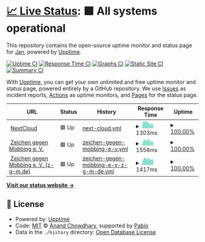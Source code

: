 # [📈 Live Status](https://demo.upptime.js.org): <!--live status--> **🟩 All systems operational**

This repository contains the open-source uptime monitor and status page for [Jan](https://demo.upptime.js.org), powered by [Upptime](https://github.com/upptime/upptime).

[![Uptime CI](https://github.com/modelrailroader/status-iPad-FAQ/workflows/Uptime%20CI/badge.svg)](https://github.com/modelrailroader/status-iPad-FAQ/actions?query=workflow%3A%22Uptime+CI%22)
[![Response Time CI](https://github.com/modelrailroader/status-iPad-FAQ/workflows/Response%20Time%20CI/badge.svg)](https://github.com/modelrailroader/status-iPad-FAQ/actions?query=workflow%3A%22Response+Time+CI%22)
[![Graphs CI](https://github.com/modelrailroader/status-iPad-FAQ/workflows/Graphs%20CI/badge.svg)](https://github.com/modelrailroader/status-iPad-FAQ/actions?query=workflow%3A%22Graphs+CI%22)
[![Static Site CI](https://github.com/modelrailroader/status-iPad-FAQ/workflows/Static%20Site%20CI/badge.svg)](https://github.com/modelrailroader/status-iPad-FAQ/actions?query=workflow%3A%22Static+Site+CI%22)
[![Summary CI](https://github.com/modelrailroader/status-iPad-FAQ/workflows/Summary%20CI/badge.svg)](https://github.com/modelrailroader/status-iPad-FAQ/actions?query=workflow%3A%22Summary+CI%22)

With [Upptime](https://upptime.js.org), you can get your own unlimited and free uptime monitor and status page, powered entirely by a GitHub repository. We use [Issues](https://github.com/modelrailroader/status-iPad-FAQ/issues) as incident reports, [Actions](https://github.com/modelrailroader/status-iPad-FAQ/actions) as uptime monitors, and [Pages](https://demo.upptime.js.org) for the status page.

<!--start: status pages-->
<!-- This summary is generated by Upptime (https://github.com/upptime/upptime) -->
<!-- Do not edit this manually, your changes will be overwritten -->
<!-- prettier-ignore -->
| URL | Status | History | Response Time | Uptime |
| --- | ------ | ------- | ------------- | ------ |
| <img alt="" src="https://icons.duckduckgo.com/ip3/cloud.jans-allerlei.de.ico" height="13"> [NextCloud](https://cloud.jans-allerlei.de) | 🟩 Up | [next-cloud.yml](https://github.com/modelrailroader/status-upptime-jh/commits/HEAD/history/next-cloud.yml) | <details><summary><img alt="Response time graph" src="./graphs/next-cloud/response-time-week.png" height="20"> 1303ms</summary><br><a href="https://status.jans-allerlei.de/history/next-cloud"><img alt="Response time 1471" src="https://img.shields.io/endpoint?url=https%3A%2F%2Fraw.githubusercontent.com%2Fmodelrailroader%2Fstatus-upptime-jh%2FHEAD%2Fapi%2Fnext-cloud%2Fresponse-time.json"></a><br><a href="https://status.jans-allerlei.de/history/next-cloud"><img alt="24-hour response time 1187" src="https://img.shields.io/endpoint?url=https%3A%2F%2Fraw.githubusercontent.com%2Fmodelrailroader%2Fstatus-upptime-jh%2FHEAD%2Fapi%2Fnext-cloud%2Fresponse-time-day.json"></a><br><a href="https://status.jans-allerlei.de/history/next-cloud"><img alt="7-day response time 1303" src="https://img.shields.io/endpoint?url=https%3A%2F%2Fraw.githubusercontent.com%2Fmodelrailroader%2Fstatus-upptime-jh%2FHEAD%2Fapi%2Fnext-cloud%2Fresponse-time-week.json"></a><br><a href="https://status.jans-allerlei.de/history/next-cloud"><img alt="30-day response time 1702" src="https://img.shields.io/endpoint?url=https%3A%2F%2Fraw.githubusercontent.com%2Fmodelrailroader%2Fstatus-upptime-jh%2FHEAD%2Fapi%2Fnext-cloud%2Fresponse-time-month.json"></a><br><a href="https://status.jans-allerlei.de/history/next-cloud"><img alt="1-year response time 1471" src="https://img.shields.io/endpoint?url=https%3A%2F%2Fraw.githubusercontent.com%2Fmodelrailroader%2Fstatus-upptime-jh%2FHEAD%2Fapi%2Fnext-cloud%2Fresponse-time-year.json"></a></details> | <details><summary><a href="https://status.jans-allerlei.de/history/next-cloud">100.00%</a></summary><a href="https://status.jans-allerlei.de/history/next-cloud"><img alt="All-time uptime 99.96%" src="https://img.shields.io/endpoint?url=https%3A%2F%2Fraw.githubusercontent.com%2Fmodelrailroader%2Fstatus-upptime-jh%2FHEAD%2Fapi%2Fnext-cloud%2Fuptime.json"></a><br><a href="https://status.jans-allerlei.de/history/next-cloud"><img alt="24-hour uptime 100.00%" src="https://img.shields.io/endpoint?url=https%3A%2F%2Fraw.githubusercontent.com%2Fmodelrailroader%2Fstatus-upptime-jh%2FHEAD%2Fapi%2Fnext-cloud%2Fuptime-day.json"></a><br><a href="https://status.jans-allerlei.de/history/next-cloud"><img alt="7-day uptime 100.00%" src="https://img.shields.io/endpoint?url=https%3A%2F%2Fraw.githubusercontent.com%2Fmodelrailroader%2Fstatus-upptime-jh%2FHEAD%2Fapi%2Fnext-cloud%2Fuptime-week.json"></a><br><a href="https://status.jans-allerlei.de/history/next-cloud"><img alt="30-day uptime 99.85%" src="https://img.shields.io/endpoint?url=https%3A%2F%2Fraw.githubusercontent.com%2Fmodelrailroader%2Fstatus-upptime-jh%2FHEAD%2Fapi%2Fnext-cloud%2Fuptime-month.json"></a><br><a href="https://status.jans-allerlei.de/history/next-cloud"><img alt="1-year uptime 99.96%" src="https://img.shields.io/endpoint?url=https%3A%2F%2Fraw.githubusercontent.com%2Fmodelrailroader%2Fstatus-upptime-jh%2FHEAD%2Fapi%2Fnext-cloud%2Fuptime-year.json"></a></details>
| <img alt="" src="https://icons.duckduckgo.com/ip3/zeichen-gegen-mobbing.de.ico" height="13"> [Zeichen gegen Mobbing e. V.](https://zeichen-gegen-mobbing.de) | 🟩 Up | [zeichen-gegen-mobbing-e-v.yml](https://github.com/modelrailroader/status-upptime-jh/commits/HEAD/history/zeichen-gegen-mobbing-e-v.yml) | <details><summary><img alt="Response time graph" src="./graphs/zeichen-gegen-mobbing-e-v/response-time-week.png" height="20"> 1558ms</summary><br><a href="https://status.jans-allerlei.de/history/zeichen-gegen-mobbing-e-v"><img alt="Response time 1585" src="https://img.shields.io/endpoint?url=https%3A%2F%2Fraw.githubusercontent.com%2Fmodelrailroader%2Fstatus-upptime-jh%2FHEAD%2Fapi%2Fzeichen-gegen-mobbing-e-v%2Fresponse-time.json"></a><br><a href="https://status.jans-allerlei.de/history/zeichen-gegen-mobbing-e-v"><img alt="24-hour response time 1323" src="https://img.shields.io/endpoint?url=https%3A%2F%2Fraw.githubusercontent.com%2Fmodelrailroader%2Fstatus-upptime-jh%2FHEAD%2Fapi%2Fzeichen-gegen-mobbing-e-v%2Fresponse-time-day.json"></a><br><a href="https://status.jans-allerlei.de/history/zeichen-gegen-mobbing-e-v"><img alt="7-day response time 1558" src="https://img.shields.io/endpoint?url=https%3A%2F%2Fraw.githubusercontent.com%2Fmodelrailroader%2Fstatus-upptime-jh%2FHEAD%2Fapi%2Fzeichen-gegen-mobbing-e-v%2Fresponse-time-week.json"></a><br><a href="https://status.jans-allerlei.de/history/zeichen-gegen-mobbing-e-v"><img alt="30-day response time 1692" src="https://img.shields.io/endpoint?url=https%3A%2F%2Fraw.githubusercontent.com%2Fmodelrailroader%2Fstatus-upptime-jh%2FHEAD%2Fapi%2Fzeichen-gegen-mobbing-e-v%2Fresponse-time-month.json"></a><br><a href="https://status.jans-allerlei.de/history/zeichen-gegen-mobbing-e-v"><img alt="1-year response time 1585" src="https://img.shields.io/endpoint?url=https%3A%2F%2Fraw.githubusercontent.com%2Fmodelrailroader%2Fstatus-upptime-jh%2FHEAD%2Fapi%2Fzeichen-gegen-mobbing-e-v%2Fresponse-time-year.json"></a></details> | <details><summary><a href="https://status.jans-allerlei.de/history/zeichen-gegen-mobbing-e-v">100.00%</a></summary><a href="https://status.jans-allerlei.de/history/zeichen-gegen-mobbing-e-v"><img alt="All-time uptime 99.85%" src="https://img.shields.io/endpoint?url=https%3A%2F%2Fraw.githubusercontent.com%2Fmodelrailroader%2Fstatus-upptime-jh%2FHEAD%2Fapi%2Fzeichen-gegen-mobbing-e-v%2Fuptime.json"></a><br><a href="https://status.jans-allerlei.de/history/zeichen-gegen-mobbing-e-v"><img alt="24-hour uptime 100.00%" src="https://img.shields.io/endpoint?url=https%3A%2F%2Fraw.githubusercontent.com%2Fmodelrailroader%2Fstatus-upptime-jh%2FHEAD%2Fapi%2Fzeichen-gegen-mobbing-e-v%2Fuptime-day.json"></a><br><a href="https://status.jans-allerlei.de/history/zeichen-gegen-mobbing-e-v"><img alt="7-day uptime 100.00%" src="https://img.shields.io/endpoint?url=https%3A%2F%2Fraw.githubusercontent.com%2Fmodelrailroader%2Fstatus-upptime-jh%2FHEAD%2Fapi%2Fzeichen-gegen-mobbing-e-v%2Fuptime-week.json"></a><br><a href="https://status.jans-allerlei.de/history/zeichen-gegen-mobbing-e-v"><img alt="30-day uptime 100.00%" src="https://img.shields.io/endpoint?url=https%3A%2F%2Fraw.githubusercontent.com%2Fmodelrailroader%2Fstatus-upptime-jh%2FHEAD%2Fapi%2Fzeichen-gegen-mobbing-e-v%2Fuptime-month.json"></a><br><a href="https://status.jans-allerlei.de/history/zeichen-gegen-mobbing-e-v"><img alt="1-year uptime 99.85%" src="https://img.shields.io/endpoint?url=https%3A%2F%2Fraw.githubusercontent.com%2Fmodelrailroader%2Fstatus-upptime-jh%2FHEAD%2Fapi%2Fzeichen-gegen-mobbing-e-v%2Fuptime-year.json"></a></details>
| <img alt="" src="https://icons.duckduckgo.com/ip3/z-g-m.de.ico" height="13"> [Zeichen gegen Mobbing e. V. (z-g-m.de)](https://z-g-m.de) | 🟩 Up | [zeichen-gegen-mobbing-e-v-z-g-m-de.yml](https://github.com/modelrailroader/status-upptime-jh/commits/HEAD/history/zeichen-gegen-mobbing-e-v-z-g-m-de.yml) | <details><summary><img alt="Response time graph" src="./graphs/zeichen-gegen-mobbing-e-v-z-g-m-de/response-time-week.png" height="20"> 1417ms</summary><br><a href="https://status.jans-allerlei.de/history/zeichen-gegen-mobbing-e-v-z-g-m-de"><img alt="Response time 1672" src="https://img.shields.io/endpoint?url=https%3A%2F%2Fraw.githubusercontent.com%2Fmodelrailroader%2Fstatus-upptime-jh%2FHEAD%2Fapi%2Fzeichen-gegen-mobbing-e-v-z-g-m-de%2Fresponse-time.json"></a><br><a href="https://status.jans-allerlei.de/history/zeichen-gegen-mobbing-e-v-z-g-m-de"><img alt="24-hour response time 1358" src="https://img.shields.io/endpoint?url=https%3A%2F%2Fraw.githubusercontent.com%2Fmodelrailroader%2Fstatus-upptime-jh%2FHEAD%2Fapi%2Fzeichen-gegen-mobbing-e-v-z-g-m-de%2Fresponse-time-day.json"></a><br><a href="https://status.jans-allerlei.de/history/zeichen-gegen-mobbing-e-v-z-g-m-de"><img alt="7-day response time 1417" src="https://img.shields.io/endpoint?url=https%3A%2F%2Fraw.githubusercontent.com%2Fmodelrailroader%2Fstatus-upptime-jh%2FHEAD%2Fapi%2Fzeichen-gegen-mobbing-e-v-z-g-m-de%2Fresponse-time-week.json"></a><br><a href="https://status.jans-allerlei.de/history/zeichen-gegen-mobbing-e-v-z-g-m-de"><img alt="30-day response time 1744" src="https://img.shields.io/endpoint?url=https%3A%2F%2Fraw.githubusercontent.com%2Fmodelrailroader%2Fstatus-upptime-jh%2FHEAD%2Fapi%2Fzeichen-gegen-mobbing-e-v-z-g-m-de%2Fresponse-time-month.json"></a><br><a href="https://status.jans-allerlei.de/history/zeichen-gegen-mobbing-e-v-z-g-m-de"><img alt="1-year response time 1672" src="https://img.shields.io/endpoint?url=https%3A%2F%2Fraw.githubusercontent.com%2Fmodelrailroader%2Fstatus-upptime-jh%2FHEAD%2Fapi%2Fzeichen-gegen-mobbing-e-v-z-g-m-de%2Fresponse-time-year.json"></a></details> | <details><summary><a href="https://status.jans-allerlei.de/history/zeichen-gegen-mobbing-e-v-z-g-m-de">100.00%</a></summary><a href="https://status.jans-allerlei.de/history/zeichen-gegen-mobbing-e-v-z-g-m-de"><img alt="All-time uptime 99.92%" src="https://img.shields.io/endpoint?url=https%3A%2F%2Fraw.githubusercontent.com%2Fmodelrailroader%2Fstatus-upptime-jh%2FHEAD%2Fapi%2Fzeichen-gegen-mobbing-e-v-z-g-m-de%2Fuptime.json"></a><br><a href="https://status.jans-allerlei.de/history/zeichen-gegen-mobbing-e-v-z-g-m-de"><img alt="24-hour uptime 100.00%" src="https://img.shields.io/endpoint?url=https%3A%2F%2Fraw.githubusercontent.com%2Fmodelrailroader%2Fstatus-upptime-jh%2FHEAD%2Fapi%2Fzeichen-gegen-mobbing-e-v-z-g-m-de%2Fuptime-day.json"></a><br><a href="https://status.jans-allerlei.de/history/zeichen-gegen-mobbing-e-v-z-g-m-de"><img alt="7-day uptime 100.00%" src="https://img.shields.io/endpoint?url=https%3A%2F%2Fraw.githubusercontent.com%2Fmodelrailroader%2Fstatus-upptime-jh%2FHEAD%2Fapi%2Fzeichen-gegen-mobbing-e-v-z-g-m-de%2Fuptime-week.json"></a><br><a href="https://status.jans-allerlei.de/history/zeichen-gegen-mobbing-e-v-z-g-m-de"><img alt="30-day uptime 100.00%" src="https://img.shields.io/endpoint?url=https%3A%2F%2Fraw.githubusercontent.com%2Fmodelrailroader%2Fstatus-upptime-jh%2FHEAD%2Fapi%2Fzeichen-gegen-mobbing-e-v-z-g-m-de%2Fuptime-month.json"></a><br><a href="https://status.jans-allerlei.de/history/zeichen-gegen-mobbing-e-v-z-g-m-de"><img alt="1-year uptime 99.92%" src="https://img.shields.io/endpoint?url=https%3A%2F%2Fraw.githubusercontent.com%2Fmodelrailroader%2Fstatus-upptime-jh%2FHEAD%2Fapi%2Fzeichen-gegen-mobbing-e-v-z-g-m-de%2Fuptime-year.json"></a></details>

<!--end: status pages-->

[**Visit our status website →**](https://demo.upptime.js.org)

## 📄 License

- Powered by: [Upptime](https://github.com/upptime/upptime)
- Code: [MIT](./LICENSE) © [Anand Chowdhary](https://anandchowdhary.com), supported by [Pabio](https://pabio.com)
- Data in the `./history` directory: [Open Database License](https://opendatacommons.org/licenses/odbl/1-0/)
